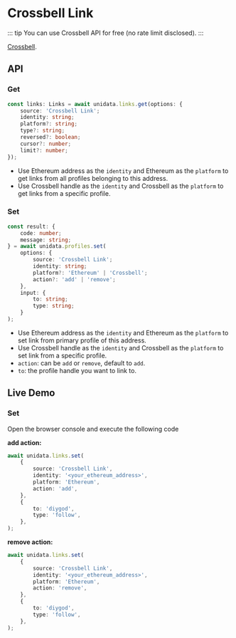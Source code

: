 # Crossbell Link

<Logos type="Links" :names="['Crossbell']" />

::: tip
You can use Crossbell API for free (no rate limit disclosed).
:::

[Crossbell](https://github.com/Crossbell-Box/).

## API

### Get

```ts
const links: Links = await unidata.links.get(options: {
    source: 'Crossbell Link';
    identity: string;
    platform?: string;
    type?: string;
    reversed?: boolean;
    cursor?: number;
    limit?: number;
});
```

-   Use Ethereum address as the `identity` and Ethereum as the `platform` to get links from all profiles belonging to this address.
-   Use Crossbell handle as the `identity` and Crossbell as the `platform` to get links from a specific profile.

### Set

```ts
const result: {
    code: number;
    message: string;
} = await unidata.profiles.set(
    options: {
        source: 'Crossbell Link';
        identity: string;
        platform?: 'Ethereum' | 'Crossbell';
        action?: 'add' | 'remove';
    },
    input: {
        to: string;
        type: string;
    }
);
```

-   Use Ethereum address as the `identity` and Ethereum as the `platform` to set link from primary profile of this address.
-   Use Crossbell handle as the `identity` and Crossbell as the `platform` to set link from a specific profile.
-   `action`: can be `add` or `remove`, default to `add`.
-   `to`: the profile handle you want to link to.

## Live Demo

<Links :source="'Crossbell Link'" :defaultIdentity="'0xC8b960D09C0078c18Dcbe7eB9AB9d816BcCa8944'" />

### Set

Open the browser console and execute the following code

**add action:**

```ts
await unidata.links.set(
    {
        source: 'Crossbell Link',
        identity: '<your_ethereum_address>',
        platform: 'Ethereum',
        action: 'add',
    },
    {
        to: 'diygod',
        type: 'follow',
    },
);
```

**remove action:**

```ts
await unidata.links.set(
    {
        source: 'Crossbell Link',
        identity: '<your_ethereum_address>',
        platform: 'Ethereum',
        action: 'remove',
    },
    {
        to: 'diygod',
        type: 'follow',
    },
);
```
